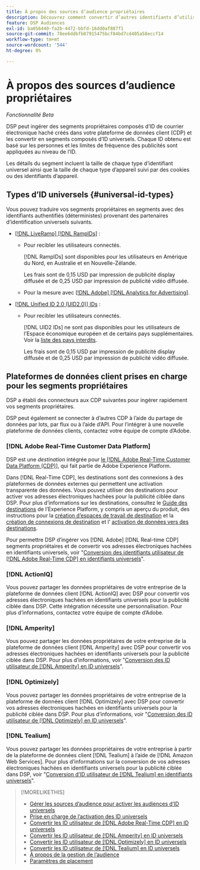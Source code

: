 ```yaml
---
title: À propos des sources d’audience propriétaires
description: Découvrez comment convertir d’autres identifiants d’utilisateur dans vos segments propriétaires en identifiants universels pour un ciblage sans cookie.
feature: DSP Audiences
exl-id: ba056440-fa2b-4472-bbfd-16dd0af887f1
source-git-commit: 78ee6ddbfb87915475bcf84bd7cd405a58eccf14
workflow-type: tm+mt
source-wordcount: '544'
ht-degree: 0%

---
```


# À propos des sources d’audience propriétaires

*Fonctionnalité Beta*

DSP peut ingérer des segments propriétaires composés d’ID de courrier électronique haché créés dans votre plateforme de données client (CDP) et les convertir en segments composés d’ID universels. Chaque ID obtenu est basé sur les personnes et les limites de fréquence des publicités sont appliquées au niveau de l’ID<!-- Move that info. to somewhere else? -->.

Les détails du segment incluent la taille de chaque type d’identifiant universel ainsi que la taille de chaque type d’appareil suivi par des cookies ou des identifiants d’appareil.

## Types d’ID universels {#universal-id-types}

<!--  Replace below with this once ID5 sources are possible 

Using your first-party data, you can create segments with IDs from the following universal ID partners.

* Authenticated (deterministic) IDs using hashed email addresses:

-->

Vous pouvez traduire vos segments propriétaires en segments avec des identifiants authentifiés (déterministes) provenant des partenaires d’identification universels suivants.

* [[!DNL LiveRamp] [!DNL RampIDs]](https://liveramp.com/identity-resolution) :

   * Pour recibler les utilisateurs connectés.

     [!DNL RampIDs] sont disponibles pour les utilisateurs en Amérique du Nord, en Australie et en Nouvelle-Zélande.

     Les frais sont de 0,15 USD par impression de publicité display diffusée et de 0,25 USD par impression de publicité vidéo diffusée.

   * Pour la mesure avec [[!DNL Adobe] [!DNL Analytics for Advertising]](/help/integrations/analytics/overview.md).

* [[!DNL Unified ID 2.0 (UID2.0)] IDs](https://unifiedid.com) :

   * Pour recibler les utilisateurs connectés.

     [!DNL UID2 IDs] ne sont pas disponibles pour les utilisateurs de l’Espace économique européen et de certains pays supplémentaires. Voir la [liste des pays interdits](/help/policies/universal-id-policy.md#prohibited-countries-uid2).

     Les frais sont de 0,15 USD par impression de publicité display diffusée et de 0,25 USD par impression de publicité vidéo diffusée.

<!-- Not yet

* Probabilistic (unauthenticated) IDs using hashed email addresses:

  * [[!DNL ID5] IDs](https://id5.io): For retargeting unauthenticated site traffic, prospecting using third-party data, and measurement for both using [[!DNL Adobe] [!DNL Analytics for Advertising]](/help/integrations/analytics/overview.md). ID5 IDs are available for no fee.

    ID5 creates an ID by stitching together user signals (hashed email address) with various browser signals (such as IP address and timestamp).

    [!DNL Analytics] measurement requires all [prerequisites for implementing [!DNL Analytics for Advertising]](/help/integrations/analytics/prerequisites.md) and the [AMO ID and EF ID in your tracking URLs](/help/integrations/analytics/ids.md). You also must sign an agreement with [!DNL ID5] and set a parameter within your existing JavaScript tracking tags. <!-- Contact your Adobe Account Team for instructions. -->

<!--
    >[!NOTE]
    >
    >Third-party segments from [!DNL Eyeota] may automatically include ID5 IDs, in addition to users tracked by cookies or device IDs. The segment details include the size for each type. The usual usage fee for each segment, which is stated next to the segment name, applies; no additional fees are charged for the ID5 IDs.
-->

## Plateformes de données client prises en charge pour les segments propriétaires

DSP a établi des connecteurs aux CDP suivantes pour ingérer rapidement vos segments propriétaires.

DSP peut également se connecter à d’autres CDP à l’aide du partage de données par lots, par flux ou à l’aide d’API. Pour l’intégrer à une nouvelle plateforme de données clients, contactez votre équipe de compte d’Adobe.

### [!DNL Adobe Real-Time Customer Data Platform]

DSP est une *destination* intégrée pour [le [!DNL Adobe Real-Time Customer Data Platform (CDP)]](https://experienceleague.adobe.com/docs/experience-platform/rtcdp/overview.html), qui fait partie de Adobe Experience Platform.

Dans [!DNL Real-Time CDP], les destinations sont des connexions à des plateformes de données externes qui permettent une activation transparente des données. Vous pouvez utiliser des destinations pour activer vos adresses électroniques hachées pour la publicité ciblée dans DSP. Pour plus d’informations sur les destinations, consultez le [Guide des destinations](https://experienceleague.adobe.com/docs/experience-platform/destinations/home.html) de l’Experience Platform, y compris un aperçu du produit, des instructions pour la [création d’espaces de travail de destination](https://experienceleague.adobe.com/docs/experience-platform/destinations/ui/destinations-workspace.html) et la [création de connexions de destination](https://experienceleague.adobe.com/docs/experience-platform/destinations/ui/connect-destination.html) et l’ [activation de données vers des destinations](https://experienceleague.adobe.com/docs/experience-platform/destinations/ui/activate/activate-segment-streaming-destinations.html).

Pour permettre DSP d’ingérer vos [!DNL Adobe] [!DNL Real-time CDP] segments propriétaires et de convertir vos adresses électroniques hachées en identifiants universels, voir &quot;[Conversion des identifiants utilisateur de [!DNL Adobe Real-Time CDP]  en identifiants universels](/help/dsp/audiences/sources/source-adobe-rtcdp.md)&quot;.

### [!DNL ActionIQ]

Vous pouvez partager les données propriétaires de votre entreprise de la plateforme de données client [!DNL ActionIQ] avec DSP pour convertir vos adresses électroniques hachées en identifiants universels pour la publicité ciblée dans DSP. Cette intégration nécessite une personnalisation. Pour plus d’informations, contactez votre équipe de compte d’Adobe.

### [!DNL Amperity]

Vous pouvez partager les données propriétaires de votre entreprise de la plateforme de données client [!DNL Amperity] avec DSP pour convertir vos adresses électroniques hachées en identifiants universels pour la publicité ciblée dans DSP. Pour plus d’informations, voir &quot;[Conversion des ID utilisateur de [!DNL Amperity]  en ID universels](/help/dsp/audiences/sources/source-amperity.md)&quot;.

### [!DNL Optimizely]

Vous pouvez partager les données propriétaires de votre entreprise de la plateforme de données client [!DNL Optimizely] avec DSP pour convertir vos adresses électroniques hachées en identifiants universels pour la publicité ciblée dans DSP. Pour plus d’informations, voir &quot;[Conversion des ID utilisateur de [!DNL Optimizely]  en ID universels](/help/dsp/audiences/sources/source-optimizely.md)&quot;.

### [!DNL Tealium]

Vous pouvez partager les données propriétaires de votre entreprise à partir de la plateforme de données client [!DNL Tealium] à l’aide de [!DNL Amazon Web Services]. Pour plus d’informations sur la conversion de vos adresses électroniques hachées en identifiants universels pour la publicité ciblée dans DSP, voir &quot;[Conversion d’ID utilisateur de [!DNL Tealium]  en identifiants universels](/help/dsp/audiences/sources/source-tealium.md)&quot;.

>[!MORELIKETHIS]
>
>* [Gérer les sources d’audience pour activer les audiences d’ID universels](source-manage.md)
>* [Prise en charge de l’activation des ID universels](/help/dsp/audiences/universal-ids.md)
>* [Convertir les ID utilisateur de [!DNL Adobe Real-Time CDP]  en ID universels](/help/dsp/audiences/sources/source-adobe-rtcdp.md)
>* [Convertir les ID utilisateur de [!DNL Amperity]  en ID universels](/help/dsp/audiences/sources/source-amperity.md)
>* [Convertir les ID utilisateur de [!DNL Optimizely]  en ID universels](/help/dsp/audiences/sources/source-optimizely.md)
>* [Convertir les ID utilisateur de [!DNL Tealium]  en ID universels](/help/dsp/audiences/sources/source-tealium.md)
>* [À propos de la gestion de l’audience](/help/dsp/audiences/audience-about.md)
>* [Paramètres de placement](/help/dsp/campaign-management/placements/placement-settings.md)
